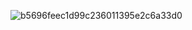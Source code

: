 
![b5696feec1d99c236011395e2c6a33d0](https://github.com/Camelia-hu/red/assets/160568871/e5738bcb-e747-439e-a481-9277b4d88568)
